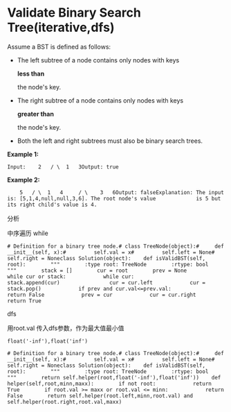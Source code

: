 # Validate Binary Search Tree\(iterative,dfs\)

Assume a BST is defined as follows:

* The left subtree of a node contains only nodes with keys

  **less than**

  the node's key.

* The right subtree of a node contains only nodes with keys

  **greater than**

  the node's key.

* Both the left and right subtrees must also be binary search trees.

**Example 1:**

```text
Input:    2   / \  1   3Output: true
```

**Example 2:**

```text
    5   / \  1   4     / \    3   6Output: falseExplanation: The input is: [5,1,4,null,null,3,6]. The root node's value             is 5 but its right child's value is 4.
```

分析

中序遍历 while

```text
# Definition for a binary tree node.# class TreeNode(object):#     def __init__(self, x):#         self.val = x#         self.left = None#         self.right = Noneclass Solution(object):    def isValidBST(self, root):        """        :type root: TreeNode        :rtype: bool        """        stack = []        cur = root        prev = None        while cur or stack:            while cur:                stack.append(cur)                cur = cur.left            cur = stack.pop()            if prev and cur.val<=prev.val:                return False            prev = cur            cur = cur.right        return True
```

dfs

用root.val 传入dfs参数，作为最大值最小值

```text
float('-inf'),float('inf')
```

```text
# Definition for a binary tree node.# class TreeNode(object):#     def __init__(self, x):#         self.val = x#         self.left = None#         self.right = Noneclass Solution(object):    def isValidBST(self, root):        """        :type root: TreeNode        :rtype: bool        """        return self.helper(root,float('-inf'),float('inf'))    def helper(self,root,minn,maxx):        if not root:            return True        if root.val >= maxx or root.val <= minn:            return False        return self.helper(root.left,minn,root.val) and self.helper(root.right,root.val,maxx)
```

